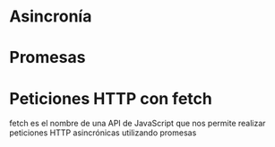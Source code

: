 # Asincronía

# Promesas

# Peticiones HTTP con fetch

fetch es el nombre de una API de JavaScript que nos permite realizar peticiones HTTP asincrónicas utilizando promesas

